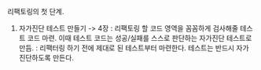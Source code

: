 리팩토링의 첫 단계.
1) 자가진단 테스트 만들기 -> 4장
: 리팩토링 할 코드 영역을 꼼꼼하게 검사해줄 테스트 코드 마련. 이때 테스트 코드는 성공/실패를 스스로 판단하는 자가진단 테스트로 만듬.
: 리팩터링 하기 전에 제대로 된 테스트부터 마련한다. 테스트는 반드시 자가진단하도록 만든다. 
